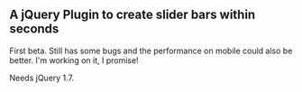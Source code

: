 ## A jQuery Plugin to create slider bars within seconds

First beta. Still has some bugs and the performance on mobile could also be better. I'm working on it, I promise!

Needs jQuery 1.7.
